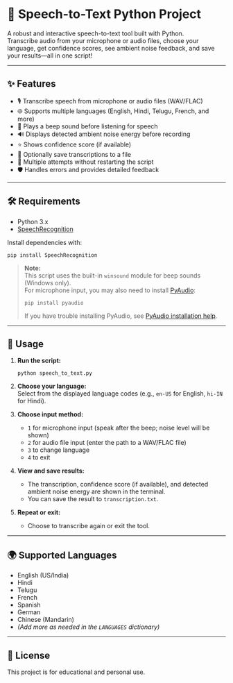 # 🎤 Speech-to-Text Python Project

A robust and interactive speech-to-text tool built with Python.  
Transcribe audio from your microphone or audio files, choose your language, get confidence scores, see ambient noise feedback, and save your results—all in one script!

---

## ✨ Features

- 🎙️ Transcribe speech from microphone or audio files (WAV/FLAC)
- 🌐 Supports multiple languages (English, Hindi, Telugu, French, and more)
- 🔔 Plays a beep sound before listening for speech
- 🔊 Displays detected ambient noise energy before recording
- ⭐ Shows confidence score (if available)
- 💾 Optionally save transcriptions to a file
- 🔄 Multiple attempts without restarting the script
- 🛡️ Handles errors and provides detailed feedback

---

## 🛠 Requirements

- Python 3.x  
- [SpeechRecognition](https://pypi.org/project/SpeechRecognition/)

Install dependencies with:
```
pip install SpeechRecognition
```

> **Note:**  
> This script uses the built-in `winsound` module for beep sounds (Windows only).  
> For microphone input, you may also need to install [PyAudio](https://pypi.org/project/PyAudio/):
> ```
> pip install pyaudio
> ```
> If you have trouble installing PyAudio, see [PyAudio installation help](https://people.csail.mit.edu/hubert/pyaudio/#downloads).

---

## 🚀 Usage

1. **Run the script:**
   ```
   python speech_to_text.py
   ```

2. **Choose your language:**  
   Select from the displayed language codes (e.g., `en-US` for English, `hi-IN` for Hindi).

3. **Choose input method:**  
   - `1` for microphone input (speak after the beep; noise level will be shown)
   - `2` for audio file input (enter the path to a WAV/FLAC file)
   - `3` to change language
   - `4` to exit

4. **View and save results:**  
   - The transcription, confidence score (if available), and detected ambient noise energy are shown in the terminal.
   - You can save the result to `transcription.txt`.

5. **Repeat or exit:**  
   - Choose to transcribe again or exit the tool.

---

## 🌍 Supported Languages

- English (US/India)
- Hindi
- Telugu
- French
- Spanish
- German
- Chinese (Mandarin)
- *(Add more as needed in the `LANGUAGES` dictionary)*

---

## 📜 License

This project is for educational and personal use.

